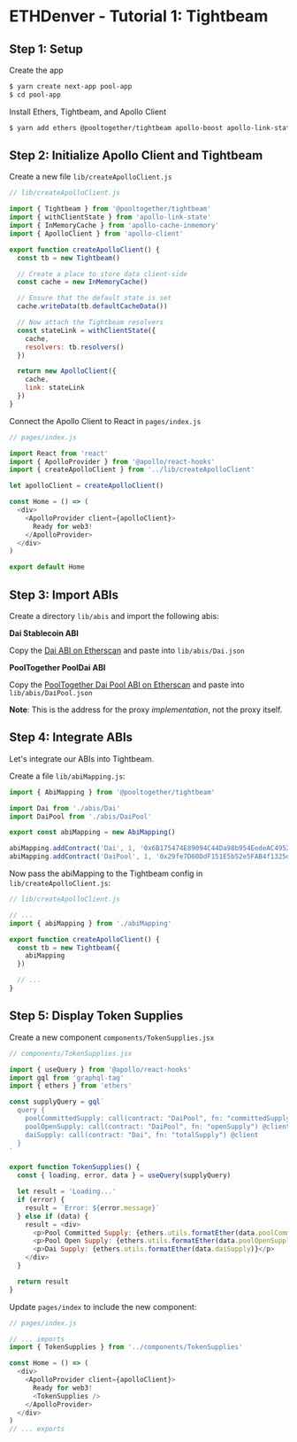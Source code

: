# ETHDenver - Tutorial 1: Tightbeam

## Step 1: Setup

Create the app

```bash
$ yarn create next-app pool-app
$ cd pool-app
```

Install Ethers, Tightbeam, and Apollo Client

```bash
$ yarn add ethers @pooltogether/tightbeam apollo-boost apollo-link-state graphql graphql-tag @apollo/react-hooks
```

## Step 2: Initialize Apollo Client and Tightbeam

Create a new file `lib/createApolloClient.js`

```javascript
// lib/createApolloClient.js

import { Tightbeam } from '@pooltogether/tightbeam'
import { withClientState } from 'apollo-link-state'
import { InMemoryCache } from 'apollo-cache-inmemory'
import { ApolloClient } from 'apollo-client'

export function createApolloClient() {
  const tb = new Tightbeam()

  // Create a place to store data client-side
  const cache = new InMemoryCache()

  // Ensure that the default state is set
  cache.writeData(tb.defaultCacheData())

  // Now attach the Tightbeam resolvers
  const stateLink = withClientState({
    cache,
    resolvers: tb.resolvers()
  })

  return new ApolloClient({
    cache,
    link: stateLink
  })
}

```

Connect the Apollo Client to React in `pages/index.js`

```javascript
// pages/index.js

import React from 'react'
import { ApolloProvider } from '@apollo/react-hooks'
import { createApolloClient } from '../lib/createApolloClient'

let apolloClient = createApolloClient()

const Home = () => (
  <div>
    <ApolloProvider client={apolloClient}>
      Ready for web3!
    </ApolloProvider>
  </div>
)

export default Home

```

## Step 3: Import ABIs 

Create a directory `lib/abis` and import the following abis:

**Dai Stablecoin ABI**

Copy the [Dai ABI on Etherscan](https://etherscan.io/address/0x6b175474e89094c44da98b954eedeac495271d0f#code) and paste into `lib/abis/Dai.json`

**PoolTogether PoolDai ABI**

Copy the [PoolTogether Dai Pool ABI on Etherscan](https://etherscan.io/address/0x932773ae4b661029704e731722cf8129e1b32494#code) and paste into `lib/abis/DaiPool.json`

**Note**: This is the address for the proxy *implementation*, not the proxy itself.

## Step 4: Integrate ABIs

Let's integrate our ABIs into Tightbeam.

Create a file `lib/abiMapping.js`:

```javascript
import { AbiMapping } from '@pooltogether/tightbeam'

import Dai from './abis/Dai'
import DaiPool from './abis/DaiPool'

export const abiMapping = new AbiMapping()

abiMapping.addContract('Dai', 1, '0x6B175474E89094C44Da98b954EedeAC495271d0F', Dai)
abiMapping.addContract('DaiPool', 1, '0x29fe7D60DdF151E5b52e5FAB4f1325da6b2bD958', DaiPool)
```

Now pass the abiMapping to the Tightbeam config in `lib/createApolloClient.js`:

```javascript
// lib/createApolloClient.js

// ...
import { abiMapping } from './abiMapping'

export function createApolloClient() {
  const tb = new Tightbeam({
    abiMapping
  })

  // ...
}
```

## Step 5: Display Token Supplies

Create a new component `components/TokenSupplies.jsx`

```javascript
// components/TokenSupplies.jsx

import { useQuery } from '@apollo/react-hooks'
import gql from 'graphql-tag'
import { ethers } from 'ethers'

const supplyQuery = gql`
  query {
    poolCommittedSupply: call(contract: "DaiPool", fn: "committedSupply") @client
    poolOpenSupply: call(contract: "DaiPool", fn: "openSupply") @client
    daiSupply: call(contract: "Dai", fn: "totalSupply") @client
  }
`

export function TokenSupplies() {
  const { loading, error, data } = useQuery(supplyQuery)

  let result = 'Loading...'
  if (error) {
    result = `Error: ${error.message}`
  } else if (data) {
    result = <div>
      <p>Pool Committed Supply: {ethers.utils.formatEther(data.poolCommittedSupply)}</p>
      <p>Pool Open Supply: {ethers.utils.formatEther(data.poolOpenSupply)}</p>
      <p>Dai Supply: {ethers.utils.formatEther(data.daiSupply)}</p>
    </div>
  }

  return result
}
```

Update `pages/index` to include the new component:

```javascript
// pages/index.js

// ... imports
import { TokenSupplies } from '../components/TokenSupplies'

const Home = () => (
  <div>
    <ApolloProvider client={apolloClient}>
      Ready for web3!
      <TokenSupplies />
    </ApolloProvider>
  </div>
)
// ... exports
```
